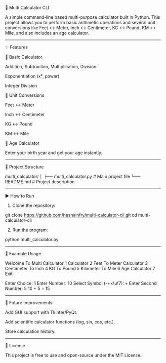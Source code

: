 🧮 Multi Calculator CLI

A simple command-line based multi-purpose calculator built in Python.
This project allows you to perform basic arithmetic operations and several unit conversions like Feet ↔ Meter, Inch ↔ Centimeter, KG ↔ Pound, KM ↔ Mile, and also includes an age calculator.


---

✨ Features

🔢 Basic Calculator

Addition, Subtraction, Multiplication, Division

Exponentiation (x², power)

Integer Division


📏 Unit Conversions

Feet ↔ Meter

Inch ↔ Centimeter

KG ↔ Pound

KM ↔ Mile


👶 Age Calculator

Enter your birth year and get your age instantly.




---

📂 Project Structure

multi_calculator/
│
├── multi_calculator.py   # Main project file
└── README.md             # Project description


---

▶️ How to Run

1. Clone the repository:

git clone https://github.com/hasnainfry/multi-calculator-cli.git
cd multi-calculator-cli


2. Run the program:

python multi_calculator.py




---

📸 Example Usage

Welcome To Multi Calculator
1 Calculator
2 Feet To Meter Calculator
3 Centimeter To Inch
4 KG To Pound
5 Kilometer To Mile
6 Age Calculator
7 Exit

Enter Choice: 1
Enter Number: 10
Select Symbol (-+×\uf7): +
Enter Second Number: 5
10 + 5 = 15


---

🚀 Future Improvements

Add GUI support with Tkinter/PyQt.

Add scientific calculator functions (log, sin, cos, etc.).

Store calculation history.



---

📜 License

This project is free to use and open-source under the MIT License.


